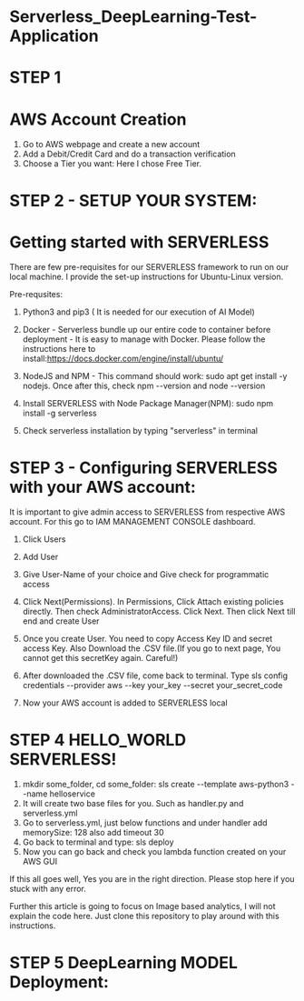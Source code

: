 # Serverless_DeepLearning-Test-Application

# STEP 1
# AWS Account Creation

1. Go to AWS webpage and create a new account
2. Add a Debit/Credit Card and do a transaction verification
3. Choose a Tier you want: Here I chose Free Tier.

# STEP 2 - SETUP YOUR SYSTEM:

# Getting started with SERVERLESS

There are few pre-requisites for our SERVERLESS framework to run on our local machine. I provide the set-up instructions for Ubuntu-Linux version.

Pre-requsites:
1. Python3 and pip3 ( It is needed for our execution of AI Model)
2. Docker - Serverless bundle up our entire code to container before deployment - It is easy to manage with Docker. Please follow the instructions here to install:https://docs.docker.com/engine/install/ubuntu/
3. NodeJS and NPM - This command should work: sudo apt get install -y nodejs. Once after this, check npm --version and node --version
4. Install SERVERLESS with Node Package Manager(NPM): sudo npm install -g serverless

5. Check serverless installation by typing "serverless" in terminal

# STEP 3 - Configuring SERVERLESS with your AWS account:

It is important to give admin access to SERVERLESS from respective AWS account. For this go to IAM MANAGEMENT CONSOLE dashboard. 

1. Click Users
2. Add User
3. Give User-Name of your choice and Give check for programmatic access
4. Click Next(Permissions). In Permissions, Click Attach existing policies directly. Then check AdministratorAccess. Click Next. Then click Next till end and create User
5. Once you create User. You need to copy Access Key ID and secret access Key. Also Download the .CSV file.(If you go to next page, You cannot get this secretKey again. Careful!)

6. After downloaded the .CSV file, come back to terminal. Type sls config credentials --provider aws --key your_key --secret your_secret_code
7. Now your AWS account is added to SERVERLESS local

# STEP 4 HELLO_WORLD SERVERLESS!

1. mkdir some_folder, cd some_folder:
      sls create --template aws-python3 --name helloservice
2. It will create two base files for you. Such as handler.py and serverless.yml
3. Go to serverless.yml, just below functions and under handler add memorySize: 128 also add timeout 30
4. Go back to terminal and type: sls deploy
5. Now you can go back and check you lambda function created on your AWS GUI

If this all goes well, Yes you are in the right direction. Please stop here if you stuck with any error.

Further this article is going to focus on Image based analytics, I will not explain the code here. Just clone this repository to play around with this instructions.

# STEP 5 DeepLearning MODEL Deployment:


